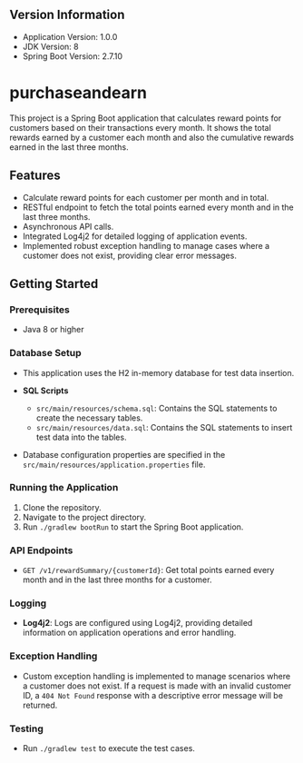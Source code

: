 ## Version Information

- Application Version: 1.0.0
- JDK Version: 8
- Spring Boot Version: 2.7.10

# purchaseandearn

This project is a Spring Boot application that calculates reward points for customers based on their transactions every month. It shows the total rewards earned by a customer each month and also the cumulative rewards earned in the last three months.

## Features

- Calculate reward points for each customer per month and in total.
- RESTful endpoint to fetch the total points earned every month and in the last three months.
- Asynchronous API calls.
- Integrated Log4j2 for detailed logging of application events.
- Implemented robust exception handling to manage cases where a customer does not exist, providing clear error messages.

## Getting Started

### Prerequisites

- Java 8 or higher

### Database Setup

- This application uses the H2 in-memory database for test data insertion.

- **SQL Scripts**
    - `src/main/resources/schema.sql`: Contains the SQL statements to create the necessary tables.
    - `src/main/resources/data.sql`: Contains the SQL statements to insert test data into the tables.

- Database configuration properties are specified in the `src/main/resources/application.properties` file.

### Running the Application

1. Clone the repository.
2. Navigate to the project directory.
3. Run `./gradlew bootRun` to start the Spring Boot application.

### API Endpoints

- `GET /v1/rewardSummary/{customerId}`: Get total points earned every month and in the last three months for a customer.

### Logging

- **Log4j2**: Logs are configured using Log4j2, providing detailed information on application operations and error handling.

### Exception Handling

- Custom exception handling is implemented to manage scenarios where a customer does not exist. If a request is made with an invalid customer ID, a `404 Not Found` response with a descriptive error message will be returned.

### Testing

- Run `./gradlew test` to execute the test cases.
